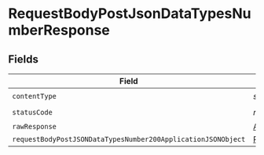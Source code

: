 # RequestBodyPostJsonDataTypesNumberResponse


## Fields

| Field                                                                                                                                   | Type                                                                                                                                    | Required                                                                                                                                | Description                                                                                                                             |
| --------------------------------------------------------------------------------------------------------------------------------------- | --------------------------------------------------------------------------------------------------------------------------------------- | --------------------------------------------------------------------------------------------------------------------------------------- | --------------------------------------------------------------------------------------------------------------------------------------- |
| `contentType`                                                                                                                           | *string*                                                                                                                                | :heavy_check_mark:                                                                                                                      | N/A                                                                                                                                     |
| `statusCode`                                                                                                                            | *number*                                                                                                                                | :heavy_check_mark:                                                                                                                      | N/A                                                                                                                                     |
| `rawResponse`                                                                                                                           | [AxiosResponse](https://axios-http.com/docs/res_schema)                                                                                 | :heavy_minus_sign:                                                                                                                      | N/A                                                                                                                                     |
| `requestBodyPostJSONDataTypesNumber200ApplicationJSONObject`                                                                            | [RequestBodyPostJSONDataTypesNumber200ApplicationJSON](../../models/operations/requestbodypostjsondatatypesnumber200applicationjson.md) | :heavy_minus_sign:                                                                                                                      | OK                                                                                                                                      |